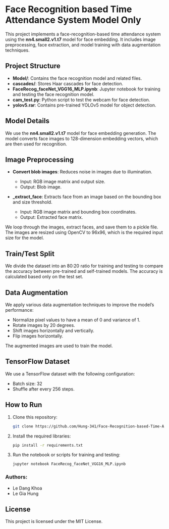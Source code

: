 
# Face Recognition based Time Attendance System Model Only

This project implements a face-recognition-based time attendance system using the **nn4.small2.v1.t7** model for face embedding. It includes image preprocessing, face extraction, and model training with data augmentation techniques.

## Project Structure

- **Model/**: Contains the face recognition model and related files.
- **cascades/**: Stores Haar cascades for face detection.
- **FaceRecog_faceNet_VGG16_MLP.ipynb**: Jupyter notebook for training and testing the face recognition model.
- **cam_test.py**: Python script to test the webcam for face detection.
- **yolov5.rar**: Contains pre-trained YOLOv5 model for object detection.

## Model Details

We use the **nn4.small2.v1.t7** model for face embedding generation. The model converts face images to 128-dimension embedding vectors, which are then used for recognition.

## Image Preprocessing

- **Convert blob images**: Reduces noise in images due to illumination.
  - Input: RGB image matrix and output size.
  - Output: Blob image.

- **_extract_face**: Extracts face from an image based on the bounding box and size threshold.
  - Input: RGB image matrix and bounding box coordinates.
  - Output: Extracted face matrix.

We loop through the images, extract faces, and save them to a pickle file. The images are resized using OpenCV to 96x96, which is the required input size for the model.

## Train/Test Split

We divide the dataset into an 80:20 ratio for training and testing to compare the accuracy between pre-trained and self-trained models. The accuracy is calculated based only on the test set.

## Data Augmentation

We apply various data augmentation techniques to improve the model’s performance:
- Normalize pixel values to have a mean of 0 and variance of 1.
- Rotate images by 20 degrees.
- Shift images horizontally and vertically.
- Flip images horizontally.

The augmented images are used to train the model.

## TensorFlow Dataset

We use a TensorFlow dataset with the following configuration:
- Batch size: 32
- Shuffle after every 256 steps.

## How to Run

1. Clone this repository:
   ```bash
   git clone https://github.com/Hung-341/Face-Recognition-based-Time-Attendance-System-Model-Only
   ```
2. Install the required libraries:
   ```bash
   pip install -r requirements.txt
   ```
3. Run the notebook or scripts for training and testing:
   ```bash
   jupyter notebook FaceRecog_faceNet_VGG16_MLP.ipynb
   ```
### Authors:
- Le Dang Khoa
- Le Gia Hung

## License

This project is licensed under the MIT License.
